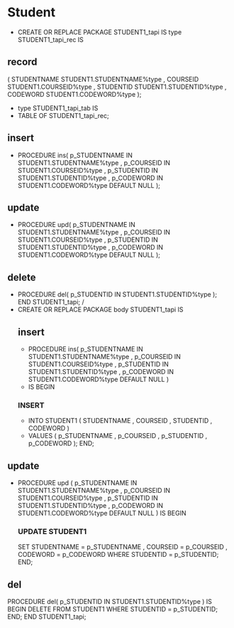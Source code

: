 # Student 
- CREATE OR REPLACE PACKAGE STUDENT1_tapi
 IS
 type STUDENT1_tapi_rec
 IS
## record
  (
    STUDENTNAME STUDENT1.STUDENTNAME%type ,
    COURSEID STUDENT1.COURSEID%type ,
    STUDENTID STUDENT1.STUDENTID%type ,
    CODEWORD STUDENT1.CODEWORD%type );
- type STUDENT1_tapi_tab
IS
 - TABLE OF STUDENT1_tapi_rec;
  ## insert
  - PROCEDURE ins(
      p_STUDENTNAME IN STUDENT1.STUDENTNAME%type ,
      p_COURSEID    IN STUDENT1.COURSEID%type ,
      p_STUDENTID   IN STUDENT1.STUDENTID%type ,
      p_CODEWORD    IN STUDENT1.CODEWORD%type DEFAULT NULL );
  ## update
  - PROCEDURE upd(
      p_STUDENTNAME IN STUDENT1.STUDENTNAME%type ,
      p_COURSEID    IN STUDENT1.COURSEID%type ,
      p_STUDENTID   IN STUDENT1.STUDENTID%type ,
      p_CODEWORD    IN STUDENT1.CODEWORD%type DEFAULT NULL );
  ## delete
  - PROCEDURE del(
      p_STUDENTID IN STUDENT1.STUDENTID%type );
END STUDENT1_tapi;
/
- CREATE OR REPLACE PACKAGE body STUDENT1_tapi
IS
  ## insert
  - PROCEDURE ins(
      p_STUDENTNAME IN STUDENT1.STUDENTNAME%type ,
      p_COURSEID    IN STUDENT1.COURSEID%type ,
      p_STUDENTID   IN STUDENT1.STUDENTID%type ,
      p_CODEWORD    IN STUDENT1.CODEWORD%type DEFAULT NULL )
  - IS
  BEGIN
   ### INSERT
    - INTO STUDENT1
      (
        STUDENTNAME ,
        COURSEID ,
        STUDENTID ,
        CODEWORD
      )
     -  VALUES
      (
        p_STUDENTNAME ,
        p_COURSEID ,
        p_STUDENTID ,
        p_CODEWORD
      );
  END;
## update
  - PROCEDURE upd
    (
      p_STUDENTNAME IN STUDENT1.STUDENTNAME%type ,
      p_COURSEID    IN STUDENT1.COURSEID%type ,
      p_STUDENTID   IN STUDENT1.STUDENTID%type ,
      p_CODEWORD    IN STUDENT1.CODEWORD%type DEFAULT NULL
    )
  IS
  BEGIN
    ### UPDATE STUDENT1
    SET STUDENTNAME = p_STUDENTNAME ,
      COURSEID      = p_COURSEID ,
      CODEWORD      = p_CODEWORD
    WHERE STUDENTID = p_STUDENTID;
  END;
## del
  PROCEDURE del(
      p_STUDENTID IN STUDENT1.STUDENTID%type )
  IS
  BEGIN
    DELETE FROM STUDENT1 WHERE STUDENTID = p_STUDENTID;
  END;
END STUDENT1_tapi;